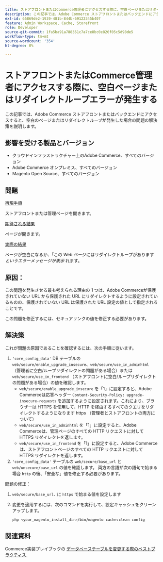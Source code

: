 ```yaml
---
title: ストアフロントまたはCommerce管理者にアクセスする際に、空白ページまたはリダイレクトループエラーが発生する
description: この記事では、Adobe Commerce ストアフロントまたはバックエンドにアクセスすると、空白のページまたはリダイレクトループが発生した場合の問題の解決策を説明します。
exl-id: 65869de2-1939-481b-844b-69122345b407
feature: Admin Workspace, Cache, Storefront
role: Developer
source-git-commit: 1fa5ba91a788351c7a7ce8bc0e826f05c5d98de5
workflow-type: tm+mt
source-wordcount: '354'
ht-degree: 0%

---
```


# ストアフロントまたはCommerce管理者にアクセスする際に、空白ページまたはリダイレクトループエラーが発生する

この記事では、Adobe Commerce ストアフロントまたはバックエンドにアクセスすると、空白のページまたはリダイレクトループが発生した場合の問題の解決策を説明します。

## 影響を受ける製品とバージョン

* クラウドインフラストラクチャー上のAdobe Commerce、すべてのバージョン
* Adobe Commerce オンプレミス、すべてのバージョン
* Magento Open Source、すべてのバージョン

## 問題

<u> 再現手順 </u>

ストアフロントまたは管理ページを開きます。

<u> 期待される結果 </u>

ページが開きます。

<u> 実際の結果 </u>

ページが空白になるか、「この Web ページにはリダイレクトループがあります *というエラーメッセージが表示* れます。

## 原因：

この問題を発生させる最も考えられる理由の 1 つは、Adobe Commerceが保護されていない URL から保護された URL にリダイレクトするように設定されているものの、保護されていない URL は保護された URL 設定の値として指定されることです。

この問題を修正するには、セキュアリンクの値を修正する必要があります。

## 解決策

これが問題の原因であることを確認するには、次の手順に従います。

1. `'core_config_data'` DB テーブルの `web/secure/enable_upgrade_insecure`、`web/secure/use_in_adminhtml` （管理者に空白/ループリダイレクトの問題がある場合）または `web/secure/use_in_frontend` （ストアフロントに空白/ループリダイレクトの問題がある場合）の値を確認します。
   * `web/secure/enable_upgrade_insecure` を「1」に設定すると、Adobe Commerceは応答ヘッダー `Content-Security-Policy: upgrade-insecure-requests` を追加するように設定されます。これにより、ブラウザーは HTTPS を使用して、HTTP を経由するすべてのクエリをリダイレクトするようになります
https （管理者とストアフロントの両方について）
   * `web/secure/use_in_adminhtml` を「1」に設定すると、Adobe Commerceは、管理ページのすべての HTTP リクエストに対して HTTPS リダイレクトを返します。
   * `web/secure/use_in_frontend` を「1」に設定すると、Adobe Commerceは、ストアフロントページのすべての HTTP リクエストに対して HTTPS リダイレクトを返します。
1. `'core_config_data'` テーブルの `web/secure/base_url` と `web/unsecure/base_url` の値を確認します。 両方の言語が次の語句で始まる場合    `http` の後、「安全な」値を修正する必要があります。

問題の修正：

1. `web/secure/base_url.` に `https` で始まる値を設定します
1. 変更を適用するには、次のコマンドを実行して、設定キャッシュをクリーンアップします。

   ```bash
   php <your_magento_install_dir>/bin/magento cache:clean config
   ```

## 関連資料

Commerce実装プレイブックの [&#x200B; データベーステーブルを変更する際のベストプラクティス &#x200B;](https://experienceleague.adobe.com/ja/docs/commerce-operations/implementation-playbook/best-practices/development/modifying-core-and-third-party-tables#why-adobe-recommends-avoiding-modifications)
